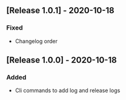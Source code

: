 ## [Release 1.0.1] - 2020-10-18
### Fixed
- Changelog order

## [Release 1.0.0] - 2020-10-18
### Added
- Cli commands to add log and release logs
